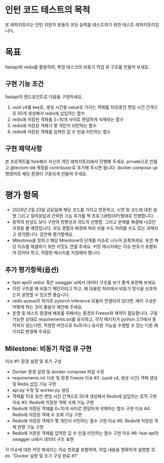 # 인턴 코드 테스트의 목적
본 레파지토리는 인턴 지원자 분들의 코딩 실력을 테스트하기 위한 테스트 레파지토리입니다.

# 목표
fastapi와 redis를 활용하여, 특정 테스크의 비동기 작업 큐 구조를 만들어 보세요.

## 구현 기능 조건
fastapi의 엔드포인트로 다음을 구현하세요.
1. uuid v4를 key로, 생성 시간을 value로 가지는 객체를 10초동안 랜덤 시간 간격으로 50개 생성해서 redis에 삽입하는 함수
2. redis에 저장된 객체를 0~10개 사이로 랜덤하게 삭제하는 함수
3. redis에 저장된 객체가 몇 개인지 리턴하는 함수
4. redis에 저장된 객체를 입력한 값 수 만큼 리턴하는 함수

## 구현 제약사항
본 프로젝트를 fork해서 자신의 개인 레파지토리에서 진행해 주세요. private으로 만들고 @lectom-dd 계정을 contributor로 추가해 주시면 됩니다.
docker compose up 명령어로 해당 환경이 구동되게 만들어 주세요.

# 평가 항목
* 2024년 2월 23일 금요일에 해당 코드를 가지고 방문하고, 시연 및 코드에 대한 설명 그리고 질의응답과 간략한 기능 추가를 짝 프로그래밍(XP)형태로 진행합니다.
* 동작의 완성도 보다 구현의 방향성과 의도의 선명함. 그리고 문제를 해결해 나갔던 과정을 볼 예정입니다. 코딩 경험과 배경에 따라 쉬울 수도 어려울 수도 있는 과제라고 생각합니다. 감안해 평가할께요.
* Milestone을 정하고 해당 Milestone의 단계를 이슈로 나누어 등록하세요. 또한 해당 이슈를 해결하기 위한 커밋도 연결 주세요. 커밋 메시지에는 이슈 번호가 포함되어 있어야 하고, 적절한 메시지를 지정해야 합니다.

## 추가 평가항목(옵션)
* fast-api의 redoc 혹은 swagger ui에서 데이터 구조를 보기 좋게 표현해 보세요.
* 이런 구조를 왜 비동기 패턴이라고 하고, 왜 대용량 처리에서 비동기 방식을 선호하는지 설명할 수 있으면 좋습니다.
* redis queue의 워커로 pytorch inference 모듈이 연결되어 있다면, 배치 구성은 어떻게 하는 것이 좋을지 제안해 주세요.
* 운영 및 테스트 환경에 배포를 위해서는 환경의 Freeze와 제약이 필요합니다. 구동 가능한 상태로 requirements.txt를 유지하고, 각각 패키지가 python 3.11에서 동작하지 않는다면, 적정한 버전으로 fix하거나 유사한 기능을 수행할 수 있는 다른 패키지로 변경해 주세요.

## Milestone: 비동기 작업 큐 구현
이슈 #1: 환경 설정 및 초기 구성
* Docker 환경 설정 및 docker-compose 파일 수정
* requirements.txt 다운 및 환경 Freeze
이슈 #2: (uuid v4, 생성 시간) 객체 생성 및 Redis 삽입 기능 구현 
* api.py 수정 및 worker.py 생성 
* 객체를 10초 동안 랜덤 시간 간격으로 50개 생성해서 Redis에 삽입하는 로직 구현
이슈 #3: Redis에 저장된 객체 삭제 기능 구현
* Redis에 저장된 객체를 0~10개 사이로 랜덤하게 삭제하는 함수 구현
이슈 #4: Redis에 저장된 객체 수 조회 기능 구현
* Redis에 저장된 객체가 몇 개인지 리턴하는 함수 구현
이슈 #5: Redis에 저장된 객체 반환 기능 구현
* Redis에 저장된 객체를 입력한 값 수 만큼 리턴하는 함수 구현
이슈 #6: fast-api의 swagger ui에서 데이터 구조 표현

각 이슈에 대한 커밋 메세지는 이슈 번호를 포함하여, 작업 내용을 명확하게 설명할 것. ex. "Docker 설정 및 초기 구성 완료 #1"

